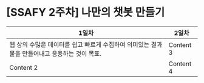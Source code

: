 # [SSAFY 2주차] 나만의 챗봇 만들기

1일차     | 2일차
--------- | ---------
웹 상의 수많은 데이터를 쉽고 빠르게 수집하여 의미있는 결과물을 만들어내고 응용하는 것이 목표.| Content 3
Content 2 | Content 4


